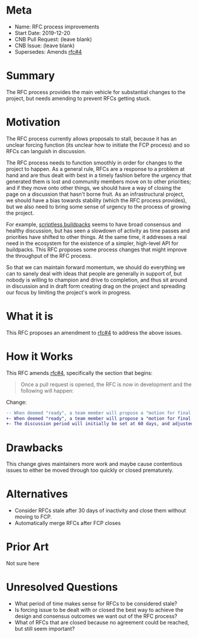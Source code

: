 # Meta
[meta]: #meta
- Name: RFC process improvements
- Start Date: 2019-12-20
- CNB Pull Request: (leave blank)
- CNB Issue: (leave blank)
- Supersedes: Amends [rfc#4](https://github.com/buildpacks/rfcs/pull/7/files)

# Summary
[summary]: #summary

The RFC process provides the main vehicle for substantial changes to the project, but needs amending to prevent RFCs getting stuck.

# Motivation
[motivation]: #motivation

The RFC process currently allows proposals to stall, because it has an unclear forcing function (its unclear how to initiate the FCP process) and so RFCs can languish in discussion.

The RFC process needs to function smoothly in order for changes to the project to happen. As a general rule, RFCs are a response to a problem at hand and are thus dealt with best in a timely fashion before the urgency that generated them is lost and community members move on to other priorities; and if they move onto other things, we should have a way of closing the page on a discussion that hasn't borne fruit. As an infrastructural project, we should have a bias towards stability (which the RFC process provides), but we also need to bring some sense of urgency to the process of growing the project.

For example, [scriptless buildpacks](https://github.com/buildpacks/rfcs/pull/17) seems to have broad consensus and healthy discussion, but has seen a slowdown of activity as time passes and priorities have shifted to other things. At the same time, it addresses a real need in the ecosystem for the existence of a simpler, high-level API for buildpacks. This RFC proposes some process changes that might improve the throughput of the RFC process.

So that we can maintain forward momentum, we should do everything we can to sanely deal with ideas that people are generally in support of, but nobody is willing to champion and drive to completion, and thus sit around in discussion and in draft form creating drag on the project and spreading our focus by limiting the project's work in progress.

# What it is
[what-it-is]: #what-it-is

This RFC proposes an amendment to [rfc#4](https://github.com/buildpacks/rfcs/pull/7/files) to address the above issues.

# How it Works
[how-it-works]: #how-it-works
This RFC amends [rfc#4](https://github.com/buildpacks/rfcs/pull/7/files), specifically the section that begins:

> Once a pull request is opened, the RFC is now in development and the following will happen:

Change:
```diff
-- When deemed "ready", a team member will propose a "motion for final comment period (FCP)" along with a disposition of the outcome (
+- When deemed "ready", a team member will propose a "motion for final comment period (FCP)" along with a disposition. If the RCF has remained open for longer than the "discussion period" days and a team member has not moved for the proposal to be moved to FCP (deemed "ready"), the RFC will be automatically tagged with `FCP` via (github action, eg.) with a disposition to close the RFC.
+- The discussion period will initially be set at 60 days, and adjusted up or down based on whether team members feel this period is achieving the dual goals of fomenting healthy discussion and arriving at a timely decision.
```

# Drawbacks
[drawbacks]: #drawbacks

This change gives maintainers more work and maybe cause contentious issues to either be moved through too quickly or closed prematurely.

# Alternatives
[alternatives]: #alternatives

- Consider RFCs stale after 30 days of inactivity and close them without moving to FCP.
- Automatically merge RFCs after FCP closes

# Prior Art
[prior-art]: #prior-art

Not sure here

# Unresolved Questions
[unresolved-questions]: #unresolved-questions

- What period of time makes sense for RFCs to be considered stale?
- Is forcing issue to be dealt with or closed the best way to achieve the design and consensus outcomes we want out of the RFC process?
- What of RFCs that are closed because no agreement could be reached, but still seem important?
